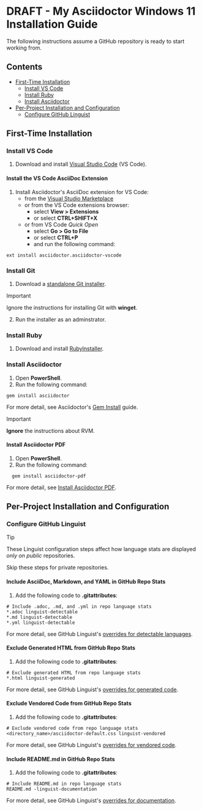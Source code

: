 # DRAFT - My Asciidoctor Windows 11 Installation Guide

The following instructions assume a GitHub repository is ready to start working from.

## Contents

* [First-Time Installation](#first-time-installation)
  * [Install VS Code](#install-vs-code)
  * [Install Ruby](#install-ruby)
  * [Install Asciidoctor](#install-asciidoctor)
* [Per-Project Installation and Configuration](#per-project-installation-and-configuration)
  * [Configure GitHub Linguist](#configure-github-linguist)

## First-Time Installation

### Install VS Code

1. Download and install [Visual Studio Code](https://code.visualstudio.com/download) (VS Code).

#### Install the VS Code AsciiDoc Extension

1. Install Asciidoctor's AsciiDoc extension for VS Code:
    * from the [Visual Studio Marketplace](https://marketplace.visualstudio.com/items?itemName=asciidoctor.asciidoctor-vscode)
    * or from the VS Code extensions browser:
      * select **View > Extensions** 
      * or select **CTRL+SHIFT+X**
    * or from VS Code *Quick Open*
      * select **Go > Go to File** 
      * or select **CTRL+P** 
      * and run the following command:

```
ext install asciidoctor.asciidoctor-vscode  
``` 

### Install Git

1. Download a [standalone Git installer](https://git-scm.com/downloads/win).

> [!IMPORTANT]
> Ignore the instructions for installing Git with **winget**. 

2. Run the installer as an adminstrator.

### Install Ruby

1. Download and install [RubyInstaller](https://rubyinstaller.org/downloads/).

### Install Asciidoctor

1. Open **PowerShell**.
1. Run the following command:

```
gem install asciidoctor
```

For more detail, see Asciidoctor's [Gem Install](https://docs.asciidoctor.org/asciidoctor/latest/install/ruby-packaging/#gem-install) guide. 

> [!IMPORTANT]
> **Ignore** the instructions about RVM.

#### Install Asciidoctor PDF

1. Open **PowerShell**.
1. Run the following command:

```
  gem install asciidoctor-pdf
```

For more detail, see [Install Asciidoctor PDF](https://docs.asciidoctor.org/pdf-converter/latest/install/#install-asciidoctor-pdf).

## Per-Project Installation and Configuration

### Configure GitHub Linguist

> [!TIP]
> These Linguist configuration steps affect how language stats are displayed *only on public* repositories.
>
> Skip these steps for private repositories.

#### Include AsciiDoc, Markdown, and YAML in GitHub Repo Stats

1. Add the following code to **.gitattributes**:

```gitattributes
# Include .adoc, .md, and .yml in repo language stats
*.adoc linguist-detectable
*.md linguist-detectable
*.yml linguist-detectable
```
For more detail, see GitHub Linguist's [overrides for detectable languages](https://github.com/github-linguist/linguist/blob/main/docs/overrides.md#detectable).

#### Exclude Generated HTML from GitHub Repo Stats

1. Add the following code to **.gitattributes**:

```gitattributes
# Exclude generated HTML from repo language stats
*.html linguist-generated
```
For more detail, see GitHub Linguist's [overrides for generated code](https://github.com/github-linguist/linguist/blob/main/docs/overrides.md#generated-code).

#### Exclude Vendored Code from GitHub Repo Stats

1. Add the following code to **.gitattributes**:

```gitattributes
# Exclude vendored code from repo language stats
<directory_name>/asciidoctor-default.css linguist-vendored
```

For more detail, see GitHub Linguist's [overrides for vendored code](https://github.com/github-linguist/linguist/blob/main/docs/overrides.md#vendored-code).

#### Include README.md in GitHub Repo Stats

1. Add the following code to **.gitattributes**:

```gitattributes
# Include README.md in repo language stats
README.md -linguist-documentation
```

For more detail, see GitHub Linguist's [overrides for documentation](https://github.com/github-linguist/linguist/blob/main/docs/overrides.md#documentation).